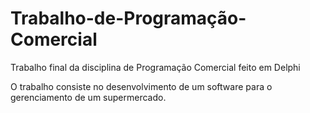 # Trabalho-de-Programação-Comercial
 Trabalho final da disciplina de Programação Comercial feito em Delphi

O trabalho consiste no desenvolvimento de um software para o gerenciamento de um supermercado.